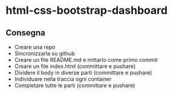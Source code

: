 html-css-bootstrap-dashboard
===

## Consegna
- Creare una repo
- Sincronizzarla su github
- Creare un file README.md e mittarlo come primo commit
- Creare un file index.html (committare e pushare)
- Dividere il body in diverse parti (committare e pushare)
- Individuare nella traccia ogni container
- Completare tutte le parti (committare e pushare)
